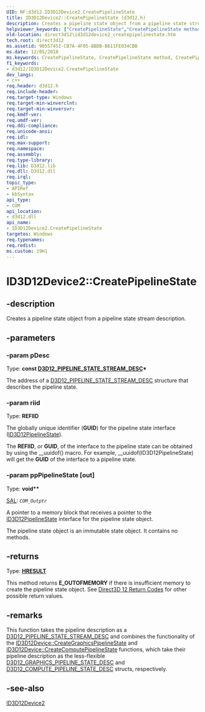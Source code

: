 ```yaml
---
UID: NF:d3d12.ID3D12Device2.CreatePipelineState
title: ID3D12Device2::CreatePipelineState (d3d12.h)
description: Creates a pipeline state object from a pipeline state stream description.helpviewer_keywords: ["CreatePipelineState","CreatePipelineState method","CreatePipelineState method","ID3D12Device2 interface","ID3D12Device2 interface","CreatePipelineState method","ID3D12Device2.CreatePipelineState","ID3D12Device2::CreatePipelineState","d3d12/ID3D12Device2::CreatePipelineState","direct3d12.id3d12device2_createpipelinestate"]
old-location: direct3d12\id3d12device2_createpipelinestate.htm
tech.root: direct3d12
ms.assetid: 90557451-CB7A-4F05-8BDB-B611FE034CBB
ms.date: 12/05/2018
ms.keywords: CreatePipelineState, CreatePipelineState method, CreatePipelineState method,ID3D12Device2 interface, ID3D12Device2 interface,CreatePipelineState method, ID3D12Device2.CreatePipelineState, ID3D12Device2::CreatePipelineState, d3d12/ID3D12Device2::CreatePipelineState, direct3d12.id3d12device2_createpipelinestate
f1_keywords:
- d3d12/ID3D12Device2.CreatePipelineState
dev_langs:
- c++
req.header: d3d12.h
req.include-header: 
req.target-type: Windows
req.target-min-winverclnt: 
req.target-min-winversvr: 
req.kmdf-ver: 
req.umdf-ver: 
req.ddi-compliance: 
req.unicode-ansi: 
req.idl: 
req.max-support: 
req.namespace: 
req.assembly: 
req.type-library: 
req.lib: D3d12.lib
req.dll: D3d12.dll
req.irql: 
topic_type:
- APIRef
- kbSyntax
api_type:
- COM
api_location:
- d3d12.dll
api_name:
- ID3D12Device2.CreatePipelineState
targetos: Windows
req.typenames: 
req.redist: 
ms.custom: 19H1
---
```


# ID3D12Device2::CreatePipelineState


## -description


Creates a pipeline state object from a pipeline state stream description.


## -parameters




### -param pDesc

Type: <b>const <a href="https://docs.microsoft.com/windows/desktop/api/d3d12/ns-d3d12-d3d12_pipeline_state_stream_desc">D3D12_PIPELINE_STATE_STREAM_DESC</a>*</b>

The address of a <a href="https://docs.microsoft.com/windows/desktop/api/d3d12/ns-d3d12-d3d12_pipeline_state_stream_desc">D3D12_PIPELINE_STATE_STREAM_DESC</a> structure that describes the pipeline state.


### -param riid

Type: <b>REFIID</b>

The globally unique identifier (<b>GUID</b>) for the pipeline state interface (<a href="https://docs.microsoft.com/windows/desktop/api/d3d12/nn-d3d12-id3d12pipelinestate">ID3D12PipelineState</a>).

The <b>REFIID</b>, or <b>GUID</b>, of the interface to the pipeline state can be obtained by using the __uuidof() macro. For example, __uuidof(ID3D12PipelineState) will get the <b>GUID</b> of the interface to a pipeline state.


### -param ppPipelineState [out]

Type: <b>void**</b>

<a href="https://docs.microsoft.com/visualstudio/code-quality/annotating-function-parameters-and-return-values?view=vs-2015">SAL</a>: <code>_COM_Outptr_</code>

A pointer to a memory block that receives a pointer to the <a href="https://docs.microsoft.com/windows/desktop/api/d3d12/nn-d3d12-id3d12pipelinestate">ID3D12PipelineState</a> interface for the pipeline state object.

The pipeline state object is an immutable state object. It contains no methods.


## -returns



Type: <b><a href="/windows/win32/com/structure-of-com-error-codes">HRESULT</a></b>

This method returns <b>E_OUTOFMEMORY</b> if there is insufficient memory to create the pipeline state object. See <a href="https://docs.microsoft.com/windows/desktop/direct3d12/d3d12-graphics-reference-returnvalues">Direct3D 12 Return Codes</a> for other possible return values.




## -remarks



This function takes the pipeline description as a <a href="https://docs.microsoft.com/windows/desktop/api/d3d12/ns-d3d12-d3d12_pipeline_state_stream_desc">D3D12_PIPELINE_STATE_STREAM_DESC</a> and combines the functionality of the <a href="https://docs.microsoft.com/windows/desktop/api/d3d12/nf-d3d12-id3d12device-creategraphicspipelinestate">ID3D12Device::CreateGraphicsPipelineState</a> and <a href="https://docs.microsoft.com/windows/desktop/api/d3d12/nf-d3d12-id3d12device-createcomputepipelinestate">ID3D12Device::CreateComputePipelineState</a> functions, which take their pipeline description as the less-flexible <a href="https://docs.microsoft.com/windows/desktop/api/d3d12/ns-d3d12-d3d12_graphics_pipeline_state_desc">D3D12_GRAPHICS_PIPELINE_STATE_DESC</a> and <a href="https://docs.microsoft.com/windows/desktop/api/d3d12/ns-d3d12-d3d12_compute_pipeline_state_desc">D3D12_COMPUTE_PIPELINE_STATE_DESC</a> structs, respectively.




## -see-also




<a href="https://docs.microsoft.com/windows/desktop/api/d3d12/nn-d3d12-id3d12device2">ID3D12Device2</a>
 

 

